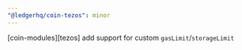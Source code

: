 ```yaml
---
"@ledgerhq/coin-tezos": minor
---
```


[coin-modules][tezos] add support for custom `gasLimit`/`storageLimit`
